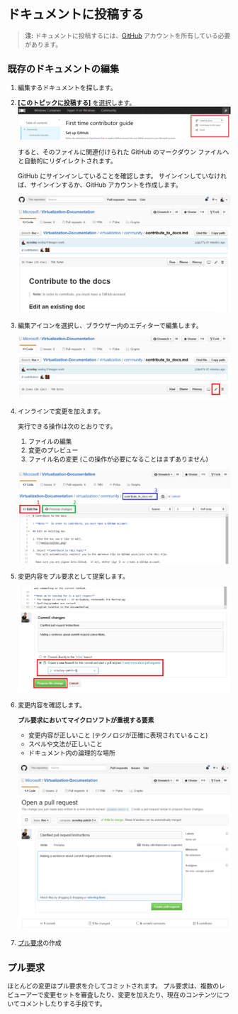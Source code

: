 # ドキュメントに投稿する

> **注:** ドキュメントに投稿するには、[GitHub](https://www.github.com) アカウントを所有している必要があります。

## 既存のドキュメントの編集

1. 編集するドキュメントを探します。

2. **[このトピックに投稿する]** を選択します。  
    ![](media/editDoc.png)

    すると、そのファイルに関連付けられた GitHub のマークダウン ファイルへと自動的にリダイレクトされます。

    GitHub にサインインしていることを確認します。 サインインしていなければ、サインインするか、GitHub アカウントを作成します。

    ![](media/GitHubView.png)

3. 編集アイコンを選択し、ブラウザー内のエディターで編集します。

    ![](media/GitHubEdit.png)

4. インラインで変更を加えます。

    実行できる操作は次のとおりです。
    1. ファイルの編集
    2. 変更のプレビュー
    3. ファイル名の変更 (この操作が必要になることはまずありません)

    ![](media/GitHubEditor.png)

5. 変更内容をプル要求として提案します。

    ![](media/GitHubProposeChange.png)

6. 変更内容を確認します。

    **プル要求においてマイクロソフトが重視する要素**
    * 変更内容が正しいこと (テクノロジが正確に表現されていること)
    * スペルや文法が正しいこと
    * ドキュメント内の論理的な場所

    ![](media/GitHubCreatePR.png)

7. [プル要求](contribute_to_docs.md#pull-requests)の作成

## プル要求

ほとんどの変更はプル要求を介してコミットされます。 プル要求は、複数のレビューアーで変更セットを審査したり、変更を加えたり、現在のコンテンツについてコメントしたりする手段です。






